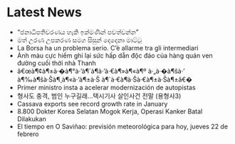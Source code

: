 # Latest News
-  “ජනාධිපතිවරණය හැකි ඉක්මණින් පවත්වන්න”
-  මත් උරණ උපකරණ සමග සිසුන් දෙදෙනා මාට්ටු
-  La Borsa ha un problema serio. C’è allarme tra gli intermediari
-  Ảnh màu cực hiếm ghi lại sức hấp dẫn độc đáo của hàng quán ven đường cuối thời nhà Thanh
-  â€œà¶¢à¶±à·�à¶°à·’à¶´à¶­à·’à·€à¶»à¶«à¶º à·„à·�à¶šà·’ à¶‰à¶šà·Šà¶¸à¶«à·’à¶±à·Š à¶´à·€à¶­à·Šà·€à¶±à·Šà¶±â€�
-  Primer ministro insta a acelerar modernización de autopistas
-  형사도 충격, 범인 누구길래…택시기사 살인사건 전말 (용형사3)
-  Cassava exports see record growth rate in January
-  8.800 Dokter Korea Selatan Mogok Kerja, Operasi Kanker Batal Dilakukan
-  El tiempo en O Saviñao: previsión meteorológica para hoy, jueves 22 de febrero
